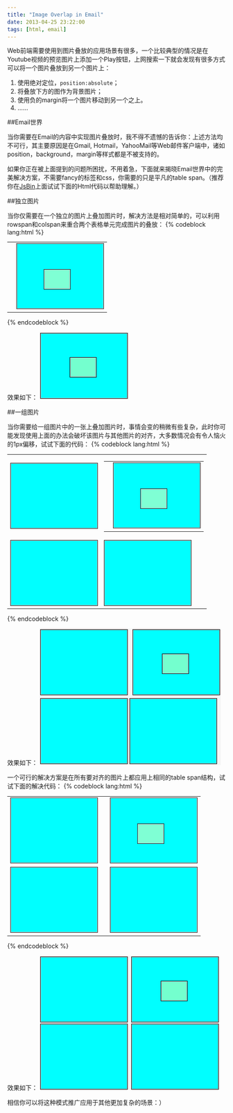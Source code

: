 ```yaml
---
title: "Image Overlap in Email"
date: 2013-04-25 23:22:00
tags: [html, email]
---
```


Web前端需要使用到图片叠放的应用场景有很多，一个比较典型的情况是在Youtube视频的预览图片上添加一个Play按钮，上网搜索一下就会发现有很多方式可以将一个图片叠放到另一个图片上：  
1.  使用绝对定位，`position:absolute`；        
2.  将叠放下方的图作为背景图片；           
3.  使用负的margin将一个图片移动到另一个之上。    
4.  ……

##Email世界

当你需要在Email的内容中实现图片叠放时，我不得不遗憾的告诉你：上述方法均不可行，其主要原因是在Gmail, Hotmail，YahooMail等Web邮件客户端中，诸如position，background，margin等样式都是不被支持的。

如果你正在被上面提到的问题所困扰，不用着急，下面就来揭晓Email世界中的完美解决方案，不需要fancy的标签和css，你需要的只是平凡的table span。（推荐你在[JsBin](http://jsbin.com/)上面试试下面的Html代码以帮助理解。）
 
##独立图片

当你仅需要在一个独立的图片上叠加图片时，解决方法是相对简单的，可以利用rowspan和colspan来重合两个表格单元完成图片的叠放：
{% codeblock lang:html %}
<table>
  <tr>
    <td></td>
    <td rowspan=2>
      <img style="border: 1px solid;background-color: aqua; width:200px; height:150px"/>
    </td>
  </tr>
  <tr>
    <td colspan=2 style="text-align: center">
      <img style="border: 1px solid;background-color: aquamarine; width:60px; height:45px"/>
    </td>
  </tr>
</table> 
{% endcodeblock %}

效果如下：
![email_image_1](/images/email_image_1.png)

##一组图片

当你需要给一组图片中的一张上叠加图片时，事情会变的稍微有些复杂，此时你可能发现使用上面的办法会破坏该图片与其他图片的对齐，大多数情况会有令人恼火的1px偏移，试试下面的代码：
{% codeblock lang:html %}
<table>
  <tr>
    <td>
      <img style="border: 1px solid;background-color: aqua; width:200px; height:150px"/>
    </td>  
    <td>
      <table>
        <tr>
          <td></td>
          <td rowspan=2>
            <img style="border: 1px solid;background-color: aqua; width:200px; height:150px"/>
          </td>
        </tr>
        <tr>
          <td colspan=2 style="text-align: center">
            <img style="border: 1px solid;background-color: aquamarine; width:60px; height:45px"/>
          </td>
        </tr>
      </table>
    </td>
  </tr>
  <tr>
    <td>
      <img style="border: 1px solid;background-color: aqua; width:200px; height:150px"/>
    </td>  
    <td>
      <img style="border: 1px solid;background-color: aqua; width:200px; height:150px"/>
    </td>
  </tr>
</table>
{% endcodeblock %}

效果如下：
![email_image_2](/images/email_image_2.png)

一个可行的解决方案是在所有要对齐的图片上都应用上相同的table span结构，试试下面的解决代码：
{% codeblock lang:html %}
<table>
  <tr>
    <td rowspan=2>
      <img style="border: 1px solid;background-color: aqua; width:200px; height:150px"/>
    </td>  
    <td></td>
    <td rowspan=2>
   	  <img style="border: 1px solid;background-color: aqua; width:200px; height:150px"/>
    </td>
  </tr>
  <tr>
    <td colspan=2 style="text-align: center">
      <img style="border: 1px solid;background-color: aquamarine; width:60px; height:45px"/>
    </td>
  </tr>
  <tr>
   	<td rowspan=2>
   	  <img style="border: 1px solid;background-color: aqua; width:200px; height:150px"/>
    </td>
    <td></td>
    <td rowspan=2>
      <img style="border: 1px solid;background-color: aqua; width:200px; height:150px"/>
    </td>
  </tr>
</table>
{% endcodeblock %}

效果如下：
![email_image_3](/images/email_image_3.png)

相信你可以将这种模式推广应用于其他更加复杂的场景：）
